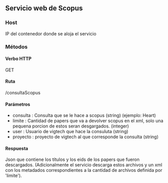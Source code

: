 ## Servicio web de Scopus

### Host
IP del contenedor donde se aloja el servicio

### Métodos
#### Verbo HTTP
GET
#### Ruta
/consultaScopus
#### Parámetros
- consulta : Consulta que se le hace a scopus (string) (ejemplo: Heart) 
- limite : Cantidad de papers que va a devolver scopus en el xml, solo una pequena porcion de estos seran desgargados. (integer) 
- user : Usuario de vigtech que hace la consuluta (string) 
- proyecto : proyecto de vigtech al que corresponde la consulta (string)
#### Respuesta
Json que contiene los títulos y los eids de los papers que fueron descargados.
(Adicionalmente el servicio descarga estos archivos y un xml con los metadados correspondientes a la cantidad de archivos definida por 'limite').





